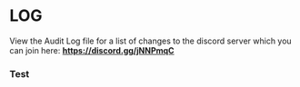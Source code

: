 # LOG

View the Audit Log file for a list of changes to the discord server which you can join here: **https://discord.gg/jNNPmqC**

### Test
